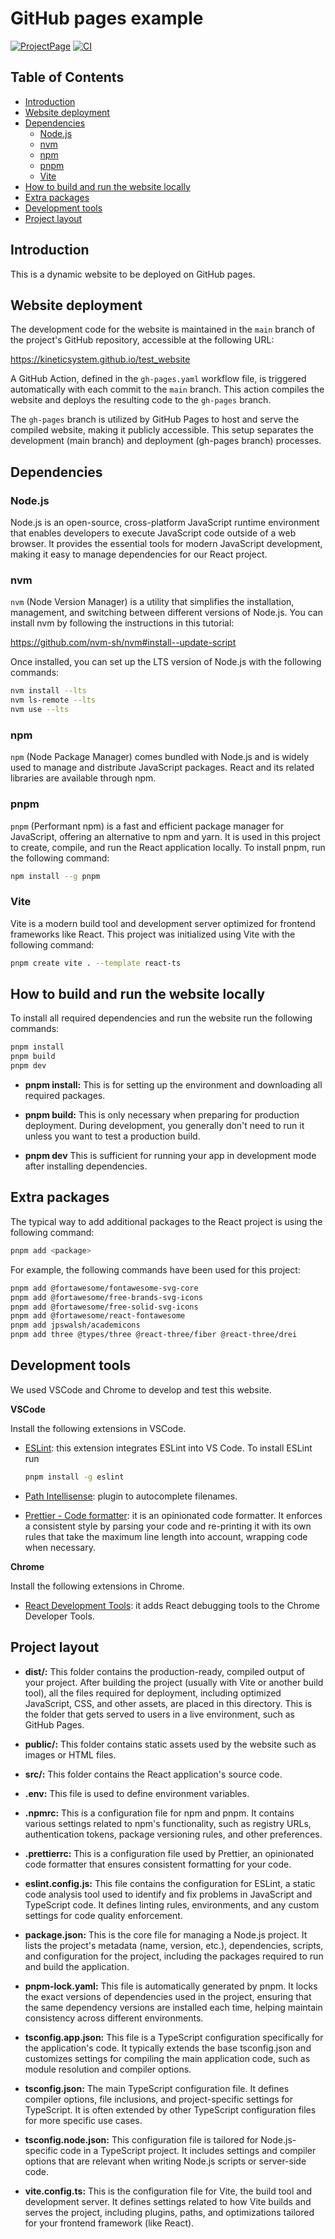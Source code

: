 # GitHub pages example <!-- omit from toc -->

[![ProjectPage](https://img.shields.io/badge/Project-Page-Green)](https://kineticsystem.github.io)
[![CI](https://github.com/kineticsystem/test_website/actions/workflows/deploy.yaml/badge.svg)](https://github.com/kineticsystem/test_website/actions/workflows/deploy.yaml)

## Table of Contents <!-- omit from toc -->

- [Introduction](#introduction)
- [Website deployment](#website-deployment)
- [Dependencies](#dependencies)
  - [Node.js](#nodejs)
  - [nvm](#nvm)
  - [npm](#npm)
  - [pnpm](#pnpm)
  - [Vite](#vite)
- [How to build and run the website locally](#how-to-build-and-run-the-website-locally)
- [Extra packages](#extra-packages)
- [Development tools](#development-tools)
- [Project layout](#project-layout)

## Introduction

This is a dynamic website to be deployed on GitHub pages.

## Website deployment

The development code for the website is maintained in the `main` branch of the project's GitHub repository, accessible at the following URL:

https://kineticsystem.github.io/test_website

A GitHub Action, defined in the `gh-pages.yaml` workflow file, is triggered automatically with each commit to the `main` branch. This action compiles the website and deploys the resulting code to the `gh-pages` branch.

The `gh-pages` branch is utilized by GitHub Pages to host and serve the compiled website, making it publicly accessible. This setup separates the development (main branch) and deployment (gh-pages branch) processes.

## Dependencies

### Node.js

Node.js is an open-source, cross-platform JavaScript runtime environment that enables developers to execute JavaScript code outside of a web browser. It provides the essential tools for modern JavaScript development, making it easy to manage dependencies for our React project.

### nvm

`nvm` (Node Version Manager) is a utility that simplifies the installation, management, and switching between different versions of Node.js. You can install nvm by following the instructions in this tutorial:

https://github.com/nvm-sh/nvm#install--update-script

Once installed, you can set up the LTS version of Node.js with the following commands:

```bash
nvm install --lts
nvm ls-remote --lts
nvm use --lts
```

### npm

`npm` (Node Package Manager) comes bundled with Node.js and is widely used to manage and distribute JavaScript packages. React and its related libraries are available through npm.

### pnpm

`pnpm` (Performant npm) is a fast and efficient package manager for JavaScript, offering an alternative to npm and yarn. It is used in this project to create, compile, and run the React application locally. To install pnpm, run the following command:

```bash
npm install --g pnpm
```

### Vite

Vite is a modern build tool and development server optimized for frontend frameworks like React. This project was initialized using Vite with the following command:

```bash
pnpm create vite . --template react-ts
```

## How to build and run the website locally

To install all required dependencies and run the website run the following commands:

```bash
pnpm install
pnpm build
pnpm dev
```

- **pnpm install:** This is for setting up the environment and downloading all required packages.

- **pnpm build:** This is only necessary when preparing for production deployment. During development, you generally don't need to run it unless you want to test a production build.

- **pnpm dev** This is sufficient for running your app in development mode after installing dependencies.

## Extra packages

The typical way to add additional packages to the React project is using the following command:

```bash
pnpm add <package>
```

For example, the following commands have been used for this project:

```bash
pnpm add @fortawesome/fontawesome-svg-core
pnpm add @fortawesome/free-brands-svg-icons
pnpm add @fortawesome/free-solid-svg-icons
pnpm add @fortawesome/react-fontawesome
pnpm add jpswalsh/academicons
pnpm add three @types/three @react-three/fiber @react-three/drei
```

## Development tools

We used VSCode and Chrome to develop and test this website.

**VSCode**

Install the following extensions in VSCode.

- [ESLint](https://marketplace.visualstudio.com/items?itemName=dbaeumer.vscode-eslint): this extension integrates ESLint into VS Code. To install ESLint run

  ```bash
  pnpm install -g eslint
  ```

- [Path Intellisense](https://marketplace.visualstudio.com/items?itemName=christian-kohler.path-intellisense): plugin to autocomplete filenames.

- [Prettier - Code formatter](https://marketplace.visualstudio.com/items?itemName=esbenp.prettier-vscode): it is an opinionated code formatter. It enforces a consistent style by parsing your code and re-printing it with its own rules that take the maximum line length into account, wrapping code when necessary.

**Chrome**

Install the following extensions in Chrome.

- [React Development Tools](https://chromewebstore.google.com/detail/fmkadmapgofadopljbjfkapdkoienihi): it adds React debugging tools to the Chrome Developer Tools.

## Project layout

- **dist/:** This folder contains the production-ready, compiled output of your project. After building the project (usually with Vite or another build tool), all the files required for deployment, including optimized JavaScript, CSS, and other assets, are placed in this directory. This is the folder that gets served to users in a live environment, such as GitHub Pages.

- **public/:** This folder contains static assets used by the website such as images or HTML files.

- **src/:** This folder contains the React application's source code.

- **.env:** This file is used to define environment variables.

- **.npmrc:** This is a configuration file for npm and pnpm. It contains various settings related to npm's functionality, such as registry URLs, authentication tokens, package versioning rules, and other preferences.

- **.prettierrc:** This is a configuration file used by Prettier, an opinionated code formatter that ensures consistent formatting for your code.

- **eslint.config.js:** This file contains the configuration for ESLint, a static code analysis tool used to identify and fix problems in JavaScript and TypeScript code. It defines linting rules, environments, and any custom settings for code quality enforcement.

- **package.json:** This is the core file for managing a Node.js project. It lists the project's metadata (name, version, etc.), dependencies, scripts, and configuration for the project, including the packages required to run and build the application.

- **pnpm-lock.yaml:** This file is automatically generated by pnpm. It locks the exact versions of dependencies used in the project, ensuring that the same dependency versions are installed each time, helping maintain consistency across different environments.

- **tsconfig.app.json:** This file is a TypeScript configuration specifically for the application's code. It typically extends the base tsconfig.json and customizes settings for compiling the main application code, such as module resolution and compiler options.

- **tsconfig.json:** The main TypeScript configuration file. It defines compiler options, file inclusions, and project-specific settings for TypeScript. It is often extended by other TypeScript configuration files for more specific use cases.

- **tsconfig.node.json:** This configuration file is tailored for Node.js-specific code in a TypeScript project. It includes settings and compiler options that are relevant when writing Node.js scripts or server-side code.

- **vite.config.ts:** This is the configuration file for Vite, the build tool and development server. It defines settings related to how Vite builds and serves the project, including plugins, paths, and optimizations tailored for your frontend framework (like React).
